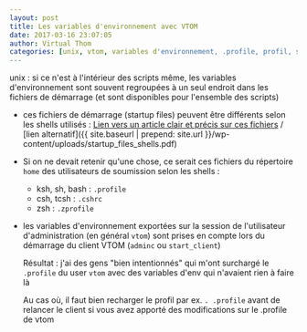 ```yaml
---
layout: post
title: Les variables d'environnement avec VTOM
date: 2017-03-16 23:07:05
author: Virtual Thom
categories: [unix, vtom, variables d'environnement, .profile, profil, startup files, shell, ksh, bash, csh]
---
```


unix : si ce n'est à l'intérieur des scripts même, les variables d'environnement sont souvent regroupées à un seul endroit dans les fichiers de démarrage (et sont disponibles pour l'ensemble des scripts)
 
 * ces fichiers de démarrage (startup files) peuvent être différents selon les shells utilisés : [Lien vers un article clair et précis sur ces fichiers](https://kb.iu.edu/d/abdy) / [lien alternatif]({{ site.baseurl | prepend: site.url }}/wp-content/uploads/startup_files_shells.pdf)
 * Si on ne devait retenir qu'une chose, ce serait ces fichiers du répertoire `home` des utilisateurs de soumission selon les shells :
   * ksh, sh, bash : `.profile`
   * csh, tcsh : `.cshrc`
   * zsh : `.zprofile`
 * les variables d'environnement exportées sur la session de l'utilisateur d'administration (en général `vtom`) sont prises en compte lors du démarrage du client VTOM (`adminc` ou `start_client`)
 
   Résultat : j'ai des gens "bien intentionnés" qui m'ont surchargé le `.profile` du user `vtom` avec des variables d'env qui n'avaient rien à faire là
   
   Au cas où, il faut bien recharger le profil par ex. `. .profile` avant de relancer le client si vous avez apporté des modifications sur le .profile de vtom
